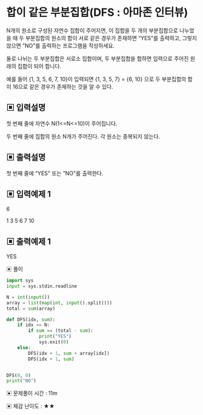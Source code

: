 # 합이 같은 부분집합(DFS : 아마존 인터뷰)

N개의 원소로 구성된 자연수 집합이 주어지면, 이 집합을 두 개의 부분집합으로 나누었을 때 두 부분집합의 원소의 합이 서로 같은 경우가 존재하면 “YES"를 출력하고, 그렇지 않으면 ”NO"를 출력하는 프로그램을 작성하세요.

둘로 나뉘는 두 부분집합은 서로소 집합이며, 두 부분집합을 합하면 입력으로 주어진 원래의 집합이 되어 합니다.

예를 들어 {1, 3, 5, 6, 7, 10}이 입력되면 {1, 3, 5, 7} = {6, 10} 으로 두 부분집합의 합이 16으로 같은 경우가 존재하는 것을 알 수 있다.

## ▣ 입력설명

첫 번째 줄에 자연수 N(1<=N<=10)이 주어집니다.

두 번째 줄에 집합의 원소 N개가 주어진다. 각 원소는 중복되지 않는다.

## ▣ 출력설명

첫 번째 줄에 “YES" 또는 ”NO"를 출력한다.

## ▣ 입력예제 1

6

1 3 5 6 7 10

## ▣ 출력예제 1

YES

▣ 풀이

```python
import sys
input = sys.stdin.readline

N = int(input())
array = list(map(int, input().split()))
total = sum(array)

def DFS(idx, sum):
    if idx == N:
        if sum == (total - sum):
            print("YES")
            sys.exit(0)
    else:
        DFS(idx + 1, sum + array[idx])
        DFS(idx + 1, sum)


DFS(0, 0)
print("NO")
```

▣ 문제풀이 시간 : 11m

▣ 체감 난이도 : ★★
